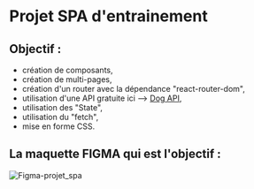 # Projet SPA d'entrainement


## Objectif :

- création de composants,
- création de multi-pages,
- création d'un router avec la dépendance "react-router-dom",
- utilisation d'une API gratuite ici --> [Dog API](https://dog.ceo/dog-api/),
- utilisation des "State",
- utilisation du "fetch",
- mise en forme CSS.

## La maquette FIGMA qui est l'objectif :

![Figma-projet_spa](https://github.com/user-attachments/assets/42f60f26-fefa-4960-94a7-9e95b48a5b53)
